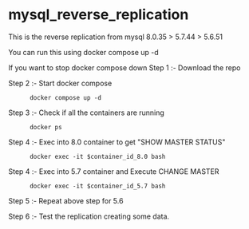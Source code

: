 # mysql_reverse_replication
This is the reverse replication from mysql 8.0.35 > 5.7.44 > 5.6.51

You can run this using 
docker compose up -d

If you want to stop
docker compose down
Step 1 :- Download the repo

Step 2 :- Start docker compose
          
          docker compose up -d
          
Step 3 :- Check if all the containers are running
          
          docker ps
          
Step 4 :- Exec into 8.0 container to get "SHOW MASTER STATUS"

          docker exec -it $container_id_8.0 bash
          
Step 4 :- Exec into 5.7 container and Execute CHANGE MASTER
          
          docker exec -it $container_id_5.7 bash
          
Step 5 :- Repeat above step for 5.6

Step 6 :- Test the replication creating some data.
